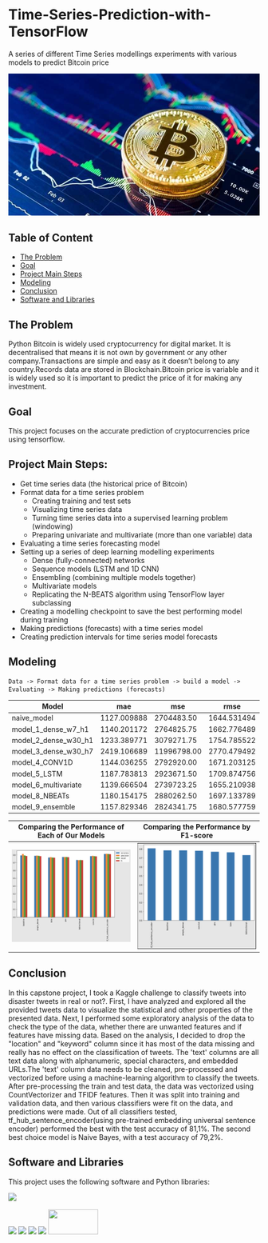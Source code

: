 # Time-Series-Prediction-with-TensorFlow
A series of different Time Series modellings experiments with various models to predict Bitcoin price



<p align="center">
  <img src="https://github.com/docum5/Time-series-forecasting-in-TensorFlow-Bitcoin-Price-Prediction-/blob/main/1584520546.jpeg?raw=true" />
</p>

## Table of Content
  * [The Problem](#the-problem)
  * [Goal](#goal)
  * [Project Main Steps](#project-main-steps)
  * [Modeling](#modeling)
  * [Conclusion](#conclusion)
  * [Software and Libraries](#software-and-libraries)


## The Problem

Python Bitcoin is widely used cryptocurrency for digital market. It is decentralised that means it is not own by government or any other company.Transactions are simple and easy as it doesn’t belong to any country.Records data are stored in Blockchain.Bitcoin price is variable and it is widely used so it is important to predict the price of it for making any investment.

## Goal
This project focuses on the accurate prediction of cryptocurrencies price using tensorflow. 

## Project Main Steps:

* Get time series data (the historical price of Bitcoin)
* Format data for a time series problem
  * Creating training and test sets 
  * Visualizing time series data
  * Turning time series data into a supervised learning problem (windowing)
  * Preparing univariate and multivariate (more than one variable) data
* Evaluating a time series forecasting model
* Setting up a series of deep learning modelling experiments
  * Dense (fully-connected) networks
  * Sequence models (LSTM and 1D CNN)
  * Ensembling (combining multiple models together)
  * Multivariate models
  * Replicating the N-BEATS algorithm using TensorFlow layer subclassing
* Creating a modelling checkpoint to save the best performing model during training
* Making predictions (forecasts) with a time series model
* Creating prediction intervals for time series model forecasts

## Modeling

```
Data -> Format data for a time series problem -> build a model -> Evaluating -> Making predictions (forecasts)
```


| Model                                                                 | mae         | mse         | rmse        | mape     | mase     |
|-----------------------------------------------------------------------|-------------|-------------|-------------|----------|----------|
| naive_model                                                           | 1127.009888 | 2704483.50  | 1644.531494 | 2.823276 | 0.998678 |
| model_1_dense_w7_h1                                                   | 1140.201172 | 2764825.75  | 1662.776489 | 2.847246 | 1.008707 |
| model_2_dense_w30_h1                                                  | 1233.389771 | 3079271.75  | 1754.785522 | 3.085911 | 1.084139 |
| model_3_dense_w30_h7                                                  | 2419.106689 | 11996798.00 | 2770.479492 | 6.062185 | 2.125433 |
| model_4_CONV1D                                                        | 1144.036255 | 2792920.00  | 1671.203125 | 2.851182 | 1.012100 |
| model_5_LSTM                                                          | 1187.783813 | 2923671.50  | 1709.874756 | 2.962411 | 1.050802 |
| model_6_multivariate                                                  | 1139.666504 | 2739723.25  | 1655.210938 | 2.848582 | 1.008234 |
| model_8_NBEATs                                                        | 1180.154175 | 2880262.50  | 1697.133789 | 2.962500 | 1.044052 |
| model_9_ensemble                                                      | 1157.829346 | 2824341.75  | 1680.577759 | 2.891772 | 1.024302 |


Comparing the Performance of Each of Our Models           | Comparing the Performance by F1-score
:-------------------------:|:-------------------------:
![](https://github.com/docum5/Natural-Language-Processing-with-TensorFlow/blob/main/Screen%20Shot%202022-01-07%20at%2011.30.23.png?raw=true)  | ![](https://github.com/docum5/Natural-Language-Processing-with-TensorFlow/blob/main/Screen%20Shot%202022-01-07%20at%2011.29.53.png?raw=true)


## Conclusion
In this capstone project, I took a Kaggle challenge to classify tweets into disaster tweets in real or not?. First, I have analyzed and explored all the provided tweets data to visualize the statistical and other properties of the presented data. Next, I performed some exploratory analysis of the data to check the type of the data, whether there are unwanted features and if features have missing data. Based on the analysis, I decided to drop the "location" and "keyword" column since it has most of the data missing and really has no effect on the classification of tweets. The 'text' columns are all text data along with alphanumeric, special characters, and embedded URLs.The 'text' column data needs to be cleaned, pre-processed and vectorized before using a machine-learning algorithm to classify the tweets. After pre-processing the train and test data, the data was vectorized using CountVectorizer and TFIDF features. Then it was split into training and validation data, and then various classifiers were fit on the data, and predictions were made. Out of all classifiers tested, tf_hub_sentence_encoder(using pre-trained embedding universal sentence encoder) performed the best with the test accuracy of 81,1%. The second best choice model is Naive Bayes, with a test accuracy of 79,2%.


## Software and Libraries
This project uses the following software and Python libraries:



![](https://forthebadge.com/images/badges/made-with-python.svg)

[<img target="_blank" src="https://upload.wikimedia.org/wikipedia/commons/thumb/0/05/Scikit_learn_logo_small.svg/2560px-Scikit_learn_logo_small.svg.png" width=100>](https://flask.palletsprojects.com/en/1.1.x/) [<img target="_blank" src="https://upload.wikimedia.org/wikipedia/commons/thumb/3/31/NumPy_logo_2020.svg/440px-NumPy_logo_2020.svg.png" width=150>](https://numpy.org/) [<img target="_blank" src="https://upload.wikimedia.org/wikipedia/commons/thumb/e/ed/Pandas_logo.svg/1024px-Pandas_logo.svg.png" width=200>](https://pandas.pydata.org/docs/getting_started/index.html) [<img target="_blank" src="https://camo.githubusercontent.com/aeb4f612bd9b40d81c62fcbebd6db44a5d4344b8b962be0138817e18c9c06963/68747470733a2f2f7777772e74656e736f72666c6f772e6f72672f696d616765732f74665f6c6f676f5f686f72697a6f6e74616c2e706e67" width=200>](https://www.tensorflow.org/) [<img target="_blank" src="https://matplotlib.org/stable/_static/logo2.svg" width=100 height=50>](https://matplotlib.org/)

